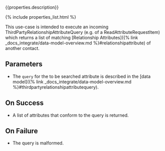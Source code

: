 {{properties.description}}

{% include properties_list.html %}

This use-case is intended to execute an incoming ThirdPartyRelationshipAttributeQuery 
(e.g. of a ReadAttributeRequestItem) which returns a list of matching 
[Relationship Attributes]({% link _docs_integrate/data-model-overview.md %}#relationshipattribute)
of another contact.

## Parameters

- The `query` for the to be searched attribute is described in the [data model]({% link _docs_integrate/data-model-overview.md %}#thirdpartyrelationshipattributequery).

## On Success

- A list of attributes that conform to the query is returned.

## On Failure

- The query is malformed.
